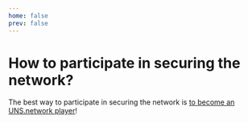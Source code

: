 ```yaml
---
home: false
prev: false
---
```


# How to participate in securing the network?

The best way to participate in securing the network is [to become an UNS.network player](https://docs.uns.network/becoming-network-player.html)!

